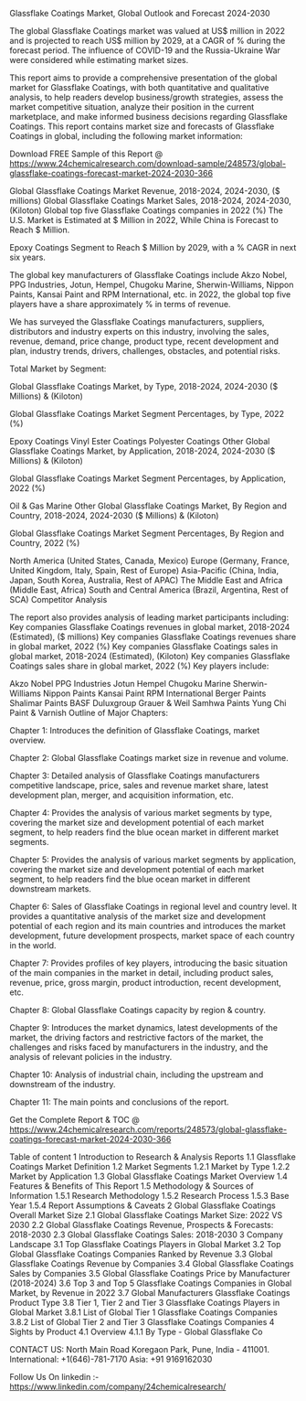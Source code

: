 Glassflake Coatings Market, Global Outlook and Forecast 2024-2030

The global Glassflake Coatings market was valued at US$ million in 2022 and is projected to reach US$ million by 2029, at a CAGR of % during the forecast period. The influence of COVID-19 and the Russia-Ukraine War were considered while estimating market sizes.

This report aims to provide a comprehensive presentation of the global market for Glassflake Coatings, with both quantitative and qualitative analysis, to help readers develop business/growth strategies, assess the market competitive situation, analyze their position in the current marketplace, and make informed business decisions regarding Glassflake Coatings. This report contains market size and forecasts of Glassflake Coatings in global, including the following market information:

Download FREE Sample of this Report @ https://www.24chemicalresearch.com/download-sample/248573/global-glassflake-coatings-forecast-market-2024-2030-366

Global Glassflake Coatings Market Revenue, 2018-2024, 2024-2030, ($ millions)
Global Glassflake Coatings Market Sales, 2018-2024, 2024-2030, (Kiloton)
Global top five Glassflake Coatings companies in 2022 (%)
The U.S. Market is Estimated at $ Million in 2022, While China is Forecast to Reach $ Million.

Epoxy Coatings Segment to Reach $ Million by 2029, with a % CAGR in next six years.

The global key manufacturers of Glassflake Coatings include Akzo Nobel, PPG Industries, Jotun, Hempel, Chugoku Marine, Sherwin-Williams, Nippon Paints, Kansai Paint and RPM International, etc. in 2022, the global top five players have a share approximately % in terms of revenue.

We has surveyed the Glassflake Coatings manufacturers, suppliers, distributors and industry experts on this industry, involving the sales, revenue, demand, price change, product type, recent development and plan, industry trends, drivers, challenges, obstacles, and potential risks.

Total Market by Segment:

Global Glassflake Coatings Market, by Type, 2018-2024, 2024-2030 ($ Millions) & (Kiloton)

Global Glassflake Coatings Market Segment Percentages, by Type, 2022 (%)

Epoxy Coatings
Vinyl Ester Coatings
Polyester Coatings
Other
Global Glassflake Coatings Market, by Application, 2018-2024, 2024-2030 ($ Millions) & (Kiloton)

Global Glassflake Coatings Market Segment Percentages, by Application, 2022 (%)

Oil & Gas
Marine
Other
Global Glassflake Coatings Market, By Region and Country, 2018-2024, 2024-2030 ($ Millions) & (Kiloton)

Global Glassflake Coatings Market Segment Percentages, By Region and Country, 2022 (%)

North America (United States, Canada, Mexico)
Europe (Germany, France, United Kingdom, Italy, Spain, Rest of Europe)
Asia-Pacific (China, India, Japan, South Korea, Australia, Rest of APAC)
The Middle East and Africa (Middle East, Africa)
South and Central America (Brazil, Argentina, Rest of SCA)
Competitor Analysis

The report also provides analysis of leading market participants including:
Key companies Glassflake Coatings revenues in global market, 2018-2024 (Estimated), ($ millions)
Key companies Glassflake Coatings revenues share in global market, 2022 (%)
Key companies Glassflake Coatings sales in global market, 2018-2024 (Estimated), (Kiloton)
Key companies Glassflake Coatings sales share in global market, 2022 (%)
Key players include:

Akzo Nobel
PPG Industries
Jotun
Hempel
Chugoku Marine
Sherwin-Williams
Nippon Paints
Kansai Paint
RPM International
Berger Paints
Shalimar Paints
BASF
Duluxgroup
Grauer & Weil
Samhwa Paints
Yung Chi Paint & Varnish
Outline of Major Chapters:

Chapter 1: Introduces the definition of Glassflake Coatings, market overview.

Chapter 2: Global Glassflake Coatings market size in revenue and volume.

Chapter 3: Detailed analysis of Glassflake Coatings manufacturers competitive landscape, price, sales and revenue market share, latest development plan, merger, and acquisition information, etc.

Chapter 4: Provides the analysis of various market segments by type, covering the market size and development potential of each market segment, to help readers find the blue ocean market in different market segments.

Chapter 5: Provides the analysis of various market segments by application, covering the market size and development potential of each market segment, to help readers find the blue ocean market in different downstream markets.

Chapter 6: Sales of Glassflake Coatings in regional level and country level. It provides a quantitative analysis of the market size and development potential of each region and its main countries and introduces the market development, future development prospects, market space of each country in the world.

Chapter 7: Provides profiles of key players, introducing the basic situation of the main companies in the market in detail, including product sales, revenue, price, gross margin, product introduction, recent development, etc.

Chapter 8: Global Glassflake Coatings capacity by region & country.

Chapter 9: Introduces the market dynamics, latest developments of the market, the driving factors and restrictive factors of the market, the challenges and risks faced by manufacturers in the industry, and the analysis of relevant policies in the industry.

Chapter 10: Analysis of industrial chain, including the upstream and downstream of the industry.

Chapter 11: The main points and conclusions of the report.

Get the Complete Report & TOC @ https://www.24chemicalresearch.com/reports/248573/global-glassflake-coatings-forecast-market-2024-2030-366

Table of content
1 Introduction to Research & Analysis Reports
1.1 Glassflake Coatings Market Definition
1.2 Market Segments
1.2.1 Market by Type
1.2.2 Market by Application
1.3 Global Glassflake Coatings Market Overview
1.4 Features & Benefits of This Report
1.5 Methodology & Sources of Information
1.5.1 Research Methodology
1.5.2 Research Process
1.5.3 Base Year
1.5.4 Report Assumptions & Caveats
2 Global Glassflake Coatings Overall Market Size
2.1 Global Glassflake Coatings Market Size: 2022 VS 2030
2.2 Global Glassflake Coatings Revenue, Prospects & Forecasts: 2018-2030
2.3 Global Glassflake Coatings Sales: 2018-2030
3 Company Landscape
3.1 Top Glassflake Coatings Players in Global Market
3.2 Top Global Glassflake Coatings Companies Ranked by Revenue
3.3 Global Glassflake Coatings Revenue by Companies
3.4 Global Glassflake Coatings Sales by Companies
3.5 Global Glassflake Coatings Price by Manufacturer (2018-2024)
3.6 Top 3 and Top 5 Glassflake Coatings Companies in Global Market, by Revenue in 2022
3.7 Global Manufacturers Glassflake Coatings Product Type
3.8 Tier 1, Tier 2 and Tier 3 Glassflake Coatings Players in Global Market
3.8.1 List of Global Tier 1 Glassflake Coatings Companies
3.8.2 List of Global Tier 2 and Tier 3 Glassflake Coatings Companies
4 Sights by Product
4.1 Overview
4.1.1 By Type - Global Glassflake Co

CONTACT US:
North Main Road Koregaon Park, Pune, India - 411001.
International: +1(646)-781-7170
Asia: +91 9169162030

Follow Us On linkedin :- https://www.linkedin.com/company/24chemicalresearch/
